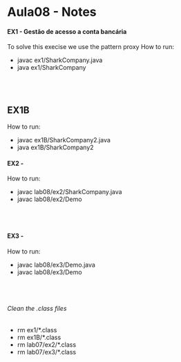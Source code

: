 # Aula08 - Notes


#### EX1 - Gestão de acesso a conta bancária

To solve this execise we use the pattern proxy
How to run: 
- javac ex1/SharkCompany.java 
- java ex1/SharkCompany
<br>
<br>

## EX1B 
How to run: 
- javac ex1B/SharkCompany2.java
- java ex1B/SharkCompany2

#### EX2 - 

How to run: 
- javac lab08/ex2/SharkCompany.java
- javac lab08/ex2/Demo
<br>
<br>

#### EX3 - 

How to run: 
- javac lab08/ex3/Demo.java
- javac lab08/ex3/Demo
<br>
<br>

###### Clean the .class files 
-  rm ex1/*.class
-  rm ex1B/*.class
-  rm lab07/ex2/*.class
-  rm lab07/ex3/*.class

